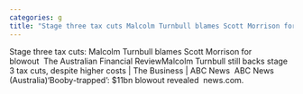 ```yaml
---
categories: g
title: "Stage three tax cuts Malcolm Turnbull blames Scott Morrison for blowout  The Australian Financial Review"
---
```

Stage three tax cuts: Malcolm Turnbull blames Scott Morrison for blowout&nbsp;&nbsp;The Australian Financial ReviewMalcolm Turnbull still backs stage 3 tax cuts, despite higher costs | The Business | ABC News&nbsp;&nbsp;ABC News (Australia)‘Booby-trapped’: $11bn blowout revealed&nbsp;&nbsp;news.com.
